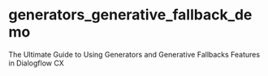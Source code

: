 # generators_generative_fallback_demo
The Ultimate Guide to Using Generators and Generative Fallbacks Features in Dialogflow CX
